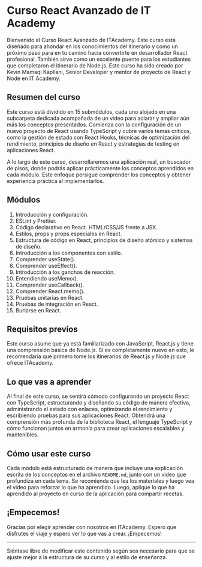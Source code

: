 # Curso React Avanzado de IT Academy

Bienvenido al Curso React Avanzado de ITAcademy. Este curso esta diseñado para ahondar en los conocimientos del itinerario y como un próximo paso para en tu camino hacia convertirte en desarrollador React profesional. También sirve como un excelente puente para los estudiantes que completaron el itinerario de Node.js. Este curso ha sido creado por Kevin Mamaqi Kapllani, Senior Developer y mentor de proyecto de React y Node en IT Academy.

## Resumen del curso

Este curso está dividido en 15 submódulos, cada uno alojado en una subcarpeta dedicada acompañada de un video para aclarar y ampliar aún más los conceptos presentados. Comienza con la configuración de un nuevo proyecto de React usando TypeScript y cubre varios temas críticos, como la gestión de estado con React Hooks, técnicas de optimización del rendimiento, principios de diseño en React y estrategias de testing en aplicaciones React.

A lo largo de este curso, desarrollaremos una aplicación real, un buscador de pisos, donde podrás aplicar prácticamente los conceptos aprendidos en cada módulo. Este enfoque persigue comprender los conceptos y obtener experiencia práctica al implementarlos.

## Módulos

1. Introducción y configuración.
2. ESLint y Prettier.
3. Código declarativo en React. HTML/CSS/JS frente a JSX.
4. Estilos, props y props especiales en React.
5. Estructura de código en React, principios de diseño atómico y sistemas de diseño.
6. Introducción a los componentes con estilo.
7. Comprender useState().
8. Comprender useEffect().
9. Introducción a los ganchos de reacción.
10. Entendiendo useMemo().
11. Comprender useCallback().
12. Comprender React.memo().
13. Pruebas unitarias en React.
14. Pruebas de integración en React.
15. Burlarse en React.

## Requisitos previos

Este curso asume que ya está familiarizado con JavaScript, React.js y tiene una comprensión básica de Node.js. Si es completamente nuevo en esto, le recomendaría que primero tome los itinerarios de React.js y Node.js que ofrece ITAcademy.

## Lo que vas a aprender

Al final de este curso, se sentirá cómodo configurando un proyecto React con TypeScript, estructurando y diseñando su código de manera efectiva, administrando el estado con enlaces, optimizando el rendimiento y escribiendo pruebas para sus aplicaciones React. Obtendrá una comprensión más profunda de la biblioteca React, el lenguaje TypeScript y cómo funcionan juntos en armonía para crear aplicaciones escalables y mantenibles.

## Cómo usar este curso

Cada módulo está estructurado de manera que incluye una explicación escrita de los conceptos en el archivo `README.md`, junto con un video que profundiza en cada tema. Se recomienda que lea los materiales y luego vea el video para reforzar lo que ha aprendido. Luego, aplique lo que ha aprendido al proyecto en curso de la aplicación para compartir recetas.

## ¡Empecemos!

Gracias por elegir aprender con nosotros en ITAcademy. Espero que disfrutes el viaje y espero ver lo que vas a crear. ¡Empecemos!

---

Siéntase libre de modificar este contenido según sea necesario para que se ajuste mejor a la estructura de su curso y al estilo de enseñanza.